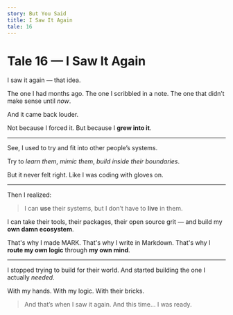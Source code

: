 ```yaml
---
story: But You Said
title: I Saw It Again
tale: 16
---
```


# Tale 16 — I Saw It Again

I saw it again — that idea.

The one I had months ago.
The one I scribbled in a note.
The one that didn’t make sense until *now*.

And it came back louder.

Not because I forced it.
But because I **grew into it**.

---

See, I used to try and fit into other people’s systems.

Try to *learn them*, *mimic them*, *build inside their boundaries*.

But it never felt right.
Like I was coding with gloves on.

---

Then I realized:
> I can **use** their systems,
> but I don’t have to **live** in them.

I can take their tools,
their packages,
their open source grit —
and build my **own damn ecosystem**.

That's why I made MARK.
That's why I write in Markdown.
That's why I **route my own logic** through **my own mind**.

---

I stopped trying to build for their world.
And started building the one I actually *needed*.

With my hands.
With my logic.
With their bricks.

> And that’s when I saw it again.
> And this time… I was ready.
